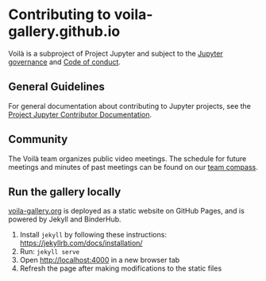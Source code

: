 # Contributing to voila-gallery.github.io

Voilà is a subproject of Project Jupyter and subject to the [Jupyter governance](https://github.com/jupyter/governance) and [Code of conduct](https://github.com/jupyter/governance/blob/master/conduct/code_of_conduct.md).

## General Guidelines

For general documentation about contributing to Jupyter projects, see the [Project Jupyter Contributor Documentation](https://jupyter.readthedocs.io/en/latest/contributor/content-contributor.html).

## Community

The Voilà team organizes public video meetings. The schedule for future meetings and minutes of past meetings can be found on our [team compass](https://voila-dashboards.github.io/).

## Run the gallery locally

[voila-gallery.org](https://voila-gallery.org) is deployed as a static website on GitHub Pages, and is powered by Jekyll and BinderHub.

1. Install `jekyll` by following these instructions: https://jekyllrb.com/docs/installation/
2. Run: `jekyll serve`
3. Open [http://localhost:4000](http://localhost:4000) in a new browser tab
4. Refresh the page after making modifications to the static files